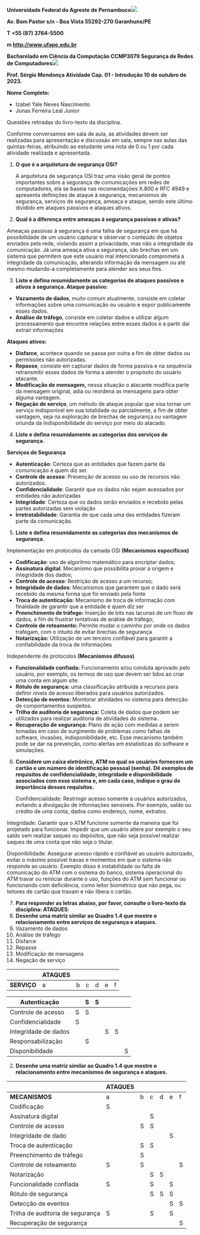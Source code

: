 ﻿**Universidade Federal do Agreste de Pernambuco![](Aspose.Words.93247c41-1837-45b3-bc30-4907921dd8d0.001.png)**

**Av. Bom Pastor s/n - Boa Vista 55292-270 Garanhuns/PE**

**T +55 (87) 3764-5500**

**m http://www.ufape.edu.br**

**Bacharelado em Ciência da Computação        CCMP3079 Segurança de Redes de Computadores![](Aspose.Words.93247c41-1837-45b3-bc30-4907921dd8d0.002.png)**

**Prof. Sérgio Mendonça      Atividade Cap. 01 - Introdução 10 de outubro de 2023.**

**Nome Completo:**

- Izabel Yale Neves Nascimento
- Jonas Ferreira Leal Junior

Questões retiradas do livro-texto da disciplina.

Conforme conversamos em sala de aula, as atividades devem ser realizadas para apresentação e discussão em sala, sempre nas aulas das quintas-feiras, atribuindo ao estudante uma nota de 0 ou 1 por cada atividade realizada e apresentada.

1. **O que é a arquitetura de segurança OSI?**

   A arquitetura de segurança OSI traz uma visão geral de pontos importantes sobre a segurança de comunicações em redes de computadores, ela se baseia nas recomendações X.800 e RFC 4949 e apresenta definições de ataque à segurança, mecanismos de segurança, serviços de segurança, ameaça e ataque, sendo este último dividido em ataques passivos e ataques ativos.

2. **Qual é a diferença entre ameaças à segurança passivas e ativas?**

Ameaças passivas à segurança é uma falha de segurança em que há possibilidade de um usuário capturar e observar o conteúdo de objetos enviados pela rede, violando assim a privacidade, mas não a integridade da comunicação. Já uma ameaça ativa a segurança, são brechas em um sistema que permitem que este usuário mal intencionado comprometa a integridade da comunicação, alterando informação da mensagem ou até mesmo mudando-a completamente para atender aos seus fins.

3. **Liste e defina resumidamente as categorias de ataques passivos e ativos à segurança. Ataque passivo:**
- **Vazamento de dados**, muito comum atualmente, consiste em coletar informações sobre uma comunicação ou usuário e expor publicamente esses dados.
- **Análise de tráfego**, consiste em coletar dados e utilizar algum processamento que encontre relações entre esses dados e a partir daí extrair informações

**Ataques ativos:**

- **Disfarce**, acontece quando se passa por outra a fim de obter dados ou permissões não autorizadas.
- **Repasse**, consiste em capturar dados de forma passiva e na sequência retransmitir esses dados de forma a atender o propósito do usuário atacante.
- **Modificação de mensagem,** nessa situação o atacante modifica parte da mensagem original, adia ou reordena as mensagens para obter alguma vantagem.
- **Negação de serviço**, um método de ataque popular que visa tornar um serviço indisponível em sua totalidade ou parcialmente, a fim de obter vantagem, seja na exploração de brechas de segurança ou vantagem oriunda da indisponibilidade do serviço por meio do atacado.
4. **Liste e defina resumidamente as categorias dos serviços de segurança.**

**Serviços de Segurança**

- **Autenticação**: Certeza que as entidades que fazem parte da comunicação é quem diz ser.
- **Controle de acesso**: Prevenção de acesso ou uso de recursos não autorizados.
- **Confidencialidade**: Garantir que os dados não sejam acessados por entidades não autorizadas
- **Integridade**: Certeza que os dados serão enviados e recebido pelas partes autorizadas sem violação
- **Irretratabilidade**: Garantia de que cada uma das entidades fizeram parte da comunicação.
5. **Liste e defina resumidamente as categorias dos mecanismos de segurança.**

Implementação em protocolos da camada OSI **(Mecanismos específicos)**

- **Codificação**: uso de algoritmo matemático para encriptar dados;
- **Assinatura digital**: Mecanismo que possibilita provar a origem e integridade dos dados;
- **Controle de acesso**: Restrição de acesso a um recurso;
- **Integridade de dados**: Mecanismos que garantem que o dado será recebido da mesma forma que foi enviado pela fonte
- **Troca de autenticação:** Mecanismo de troca de informação com finalidade de garantir que a entidade é quem diz ser
- **Preenchimento de tráfego:** Inserção de bits nas lacunas de um fluxo de dados, a fim de frustrar tentativas de análise de tráfego;
- **Controle de roteamento:** Permite mudar o caminho por onde os dados trafegam, com o intuito de evitar brechas de segurança
- **Notarização:** Utilização de um terceiro confiável para garantir a confiabilidade da troca de informações

Independente de protocolos **(Mecanismos difusos)**

- **Funcionalidade confiada:** Funcionamento e/ou conduta aprovado pelo usuário, por exemplo, os termos de uso que devem ser lidos ao criar uma conta em algum site.
- **Rótulo de segurança:** uma classificação atribuída a recursos para definir níveis de acesso liberados para usuários autorizados.
- **Detecção de eventos:** Monitorar atividades no sistema para detecção de comportamentos suspeitos.
- **Trilha de auditoria de segurança:** Coleta de dados que podem ser utilizados para realizar auditoria de atividades do sistema.
- **Recuperação de segurança:** Plano de ação com medidas a serem tomadas em caso de surgimento de problemas como falhas de software, invasões, indisponibilidade, etc. Esse mecanismo também pode se dar na prevenção, como alertas em estatísticas do software e simulações.
6. **Considere um caixa eletrônico, ATM no qual os usuários fornecem um cartão e um número de identificação pessoal (senha). Dê exemplos de requisitos de confidencialidade, integridade e disponibilidade associados com esse sistema e, em cada caso, indique o grau de importância desses requisitos.**

   Confidencialidade: Restringir acesso somente a usuários autorizados, evitando a divulgação de informações sensíveis. Por exemplo, saldo ou crédito de uma conta, dados como endereço, nome, extratos.

Integridade: Garantir que o ATM funcione somente da maneira que foi projetado para funcionar. Impedir que um usuário altere por exemplo o seu saldo sem realizar saques ou depósitos, que não seja possível realizar saques de uma conta que não seja o titular.

Disponibilidade: Assegurar acesso rápido e confiável ao usuário autorizado, evitar o máximo possível travas e momentos em que o sistema não responde ao usuário. Exemplo disso é instabilidade ou falta de comunicação do ATM com o sistema do banco, sistema operacional do ATM travar ou reiniciar durante o uso, funções do ATM sem funcionar ou funcionando com deficiência, como leitor biométrico que não pega, ou leitores de cartão que travam e não libera o cartão.

7. **Para responder as letras abaixo, por favor, consulte o livro-texto da disciplina: ATAQUES**:
1. **Desenhe uma matriz similar ao Quadro 1.4 que mostre o relacionamento entre serviços de segurança e ataques.**
1. Vazamento de dados
1. Análise de tráfego
1. Disfarce
1. Repasse
1. Modificação de mensagens
1. Negação de serviço



||**ATAQUES**||||||
| :- | - | :- | :- | :- | :- | :- |
|**SERVIÇO**|a|b|c|d|e|f|



|Autenticação||S|S||||
| - | :- | - | - | :- | :- | :- |
|Controle de acesso|S|S|||||
|Confidencialidade|S||||||
|Integridade de dados||||S|S||
|Responsabilização||S|||||
|Disponibilidade||||||S|

2. **Desenhe uma matriz similar ao Quadro 1.4 que mostre o relacionamento entre mecanismos de segurança e ataques.**



||**ATAQUES**||||||
| :- | - | :- | :- | :- | :- | :- |
|**MECANISMOS**|a|b|c|d|e|f|
|Codificação|S||||||
|Assinatura digital|||S||||
|Controle de acesso||S|S||||
|Integridade de dado|||||S||
|Troca de autenticação||S|S||||
|Preenchimento de tráfego||S|||||
|Controle de roteamento|S|S||||S|
|Notarização|||S|S|||
|Funcionalidade confiada|S||S||S||
|Rótulo de segurança|||S|S|S||
|Detecção de eventos|||||S|S|
|Trilha de auditoria de segurança|S||S||S||
|Recuperação de segurança||||||S|

